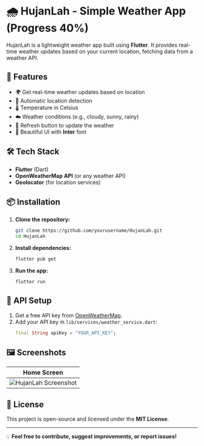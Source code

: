 # 🌧 HujanLah - Simple Weather App (Progress 40%)

HujanLah is a lightweight weather app built using **Flutter**. It provides real-time weather updates based on your current location, fetching data from a weather API.

## 🚀 Features
- 🌍 Get real-time weather updates based on location
- 📍 Automatic location detection
- 🌡 Temperature in Celsius
- ☁️ Weather conditions (e.g., cloudy, sunny, rainy)
- 🔄 Refresh button to update the weather
- 🎨 Beautiful UI with **Inter** font

## 🛠 Tech Stack
- **Flutter** (Dart)
- **OpenWeatherMap API** (or any weather API)
- **Geolocator** (for location services)

## 📦 Installation
1. **Clone the repository:**
   ```sh
   git clone https://github.com/yourusername/HujanLah.git
   cd HujanLah
   ```
2. **Install dependencies:**
   ```sh
   flutter pub get
   ```
3. **Run the app:**
   ```sh
   flutter run
   ```

## 🔑 API Setup
1. Get a free API key from [OpenWeatherMap](https://openweathermap.org/).
2. Add your API key in `lib/services/weather_service.dart`:
   ```dart
   final String apiKey = "YOUR_API_KEY";
   ```

## 🖼 Screenshots
| Home Screen |
|------------|
| ![HujanLah Screenshot](assets/screenshots/home.png) |

## 📜 License
This project is open-source and licensed under the **MIT License**.

---

💡 **Feel free to contribute, suggest improvements, or report issues!**

